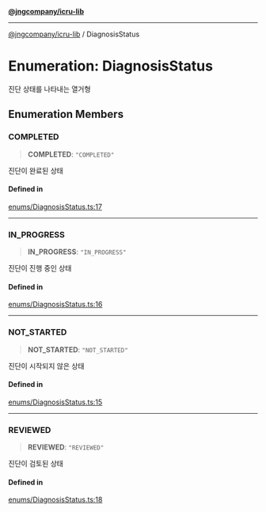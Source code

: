 [**@jngcompany/icru-lib**](../README.md)

***

[@jngcompany/icru-lib](../globals.md) / DiagnosisStatus

# Enumeration: DiagnosisStatus

진단 상태를 나타내는 열거형

## Enumeration Members

### COMPLETED

> **COMPLETED**: `"COMPLETED"`

진단이 완료된 상태

#### Defined in

[enums/DiagnosisStatus.ts:17](https://github.com/jngcompany/icru-lib/blob/d5809ceca7cec295ab2df61cd05dc96c0f11bd66/src/enums/DiagnosisStatus.ts#L17)

***

### IN\_PROGRESS

> **IN\_PROGRESS**: `"IN_PROGRESS"`

진단이 진행 중인 상태

#### Defined in

[enums/DiagnosisStatus.ts:16](https://github.com/jngcompany/icru-lib/blob/d5809ceca7cec295ab2df61cd05dc96c0f11bd66/src/enums/DiagnosisStatus.ts#L16)

***

### NOT\_STARTED

> **NOT\_STARTED**: `"NOT_STARTED"`

진단이 시작되지 않은 상태

#### Defined in

[enums/DiagnosisStatus.ts:15](https://github.com/jngcompany/icru-lib/blob/d5809ceca7cec295ab2df61cd05dc96c0f11bd66/src/enums/DiagnosisStatus.ts#L15)

***

### REVIEWED

> **REVIEWED**: `"REVIEWED"`

진단이 검토된 상태

#### Defined in

[enums/DiagnosisStatus.ts:18](https://github.com/jngcompany/icru-lib/blob/d5809ceca7cec295ab2df61cd05dc96c0f11bd66/src/enums/DiagnosisStatus.ts#L18)
